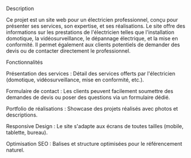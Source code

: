 Description

Ce projet est un site web pour un électricien professionnel, conçu pour présenter ses services, son expertise, et ses réalisations. Le site offre des informations sur les prestations de l'électricien telles que l'installation domotique, la vidéosurveillance, le dépannage électrique, et la mise en conformité. Il permet également aux clients potentiels de demander des devis ou de contacter directement le professionnel.

Fonctionnalités

Présentation des services : Détail des services offerts par l'électricien (domotique, vidéosurveillance, mise en conformité, etc.).

Formulaire de contact : Les clients peuvent facilement soumettre des demandes de devis ou poser des questions via un formulaire dédié.

Portfolio de réalisations : Showcase des projets réalisés avec photos et descriptions.

Responsive Design : Le site s'adapte aux écrans de toutes tailles (mobile, tablette, bureau).

Optimisation SEO : Balises et structure optimisées pour le référencement naturel.
